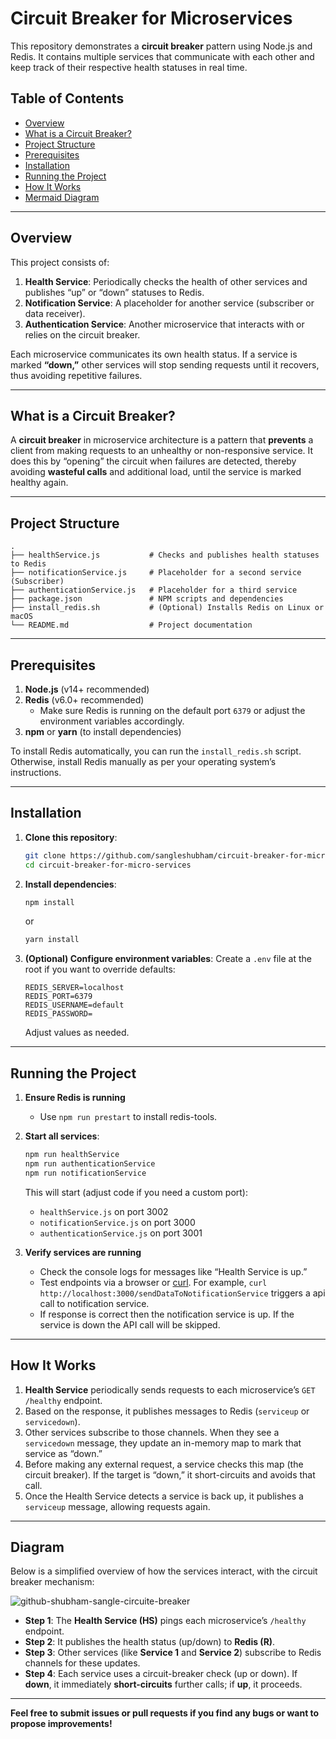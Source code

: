 # Circuit Breaker for Microservices

This repository demonstrates a **circuit breaker** pattern using Node.js and Redis. It contains multiple services that communicate with each other and keep track of their respective health statuses in real time.

## Table of Contents
- [Overview](#overview)
- [What is a Circuit Breaker?](#what-is-a-circuit-breaker)
- [Project Structure](#project-structure)
- [Prerequisites](#prerequisites)
- [Installation](#installation)
- [Running the Project](#running-the-project)
- [How It Works](#how-it-works)
- [Mermaid Diagram](#mermaid-diagram)

---

## Overview
This project consists of:
1. **Health Service**: Periodically checks the health of other services and publishes “up” or “down” statuses to Redis.  
2. **Notification Service**: A placeholder for another service (subscriber or data receiver).  
3. **Authentication Service**: Another microservice that interacts with or relies on the circuit breaker.

Each microservice communicates its own health status. If a service is marked **“down,”** other services will stop sending requests until it recovers, thus avoiding repetitive failures.

---

## What is a Circuit Breaker?
A **circuit breaker** in microservice architecture is a pattern that **prevents** a client from making requests to an unhealthy or non-responsive service. It does this by “opening” the circuit when failures are detected, thereby avoiding **wasteful calls** and additional load, until the service is marked healthy again.

---

## Project Structure
```
.
├── healthService.js           # Checks and publishes health statuses to Redis
├── notificationService.js     # Placeholder for a second service (Subscriber)
├── authenticationService.js   # Placeholder for a third service
├── package.json               # NPM scripts and dependencies
├── install_redis.sh		   # (Optional) Installs Redis on Linux or macOS
└── README.md                  # Project documentation
```

---

## Prerequisites
1. **Node.js** (v14+ recommended)
2. **Redis** (v6.0+ recommended)
   - Make sure Redis is running on the default port `6379` or adjust the environment variables accordingly.
3. **npm** or **yarn** (to install dependencies)

To install Redis automatically, you can run the `install_redis.sh` script. Otherwise, install Redis manually as per your operating system’s instructions.

---

## Installation

1. **Clone this repository**:
   ```bash
   git clone https://github.com/sangleshubham/circuit-breaker-for-micro-services.git
   cd circuit-breaker-for-micro-services
   ```

2. **Install dependencies**:
   ```bash
   npm install
   ```
   or
   ```bash
   yarn install
   ```

3. **(Optional) Configure environment variables**:
   Create a `.env` file at the root if you want to override defaults:
   ```
   REDIS_SERVER=localhost
   REDIS_PORT=6379
   REDIS_USERNAME=default
   REDIS_PASSWORD=
   ```
   Adjust values as needed.

---

## Running the Project

1. **Ensure Redis is running**  
   - Use `npm run prestart` to install redis-tools.

2. **Start all services**:
   ```bash
   npm run healthService
   npm run authenticationService
   npm run notificationService
   ```
   This will start (adjust code if you need a custom port):
   - `healthService.js` on port 3002
   - `notificationService.js` on port 3000
   - `authenticationService.js` on port 3001

3. **Verify services are running**  
   - Check the console logs for messages like “Health Service is up.”  
   - Test endpoints via a browser or [curl](https://curl.se/). For example, `curl http://localhost:3000/sendDataToNotificationService` triggers a api call to notification service.
   - If response is correct then the notification service is up. If the service is down the API call will be skipped. 

---

## How It Works
1. **Health Service** periodically sends requests to each microservice’s `GET /healthy` endpoint.
2. Based on the response, it publishes messages to Redis (`serviceup` or `servicedown`).
3. Other services subscribe to those channels. When they see a `servicedown` message, they update an in-memory map to mark that service as “down.”
4. Before making any external request, a service checks this map (the circuit breaker). If the target is “down,” it short-circuits and avoids that call.
5. Once the Health Service detects a service is back up, it publishes a `serviceup` message, allowing requests again.

---

## Diagram
Below is a simplified overview of how the services interact, with the circuit breaker mechanism:

![github-shubham-sangle-circuite-breaker](https://github.com/user-attachments/assets/dafa5279-35dd-4da9-8642-ccf6087ce6d7)

-   **Step 1**: The **Health Service (HS)** pings each microservice’s `/healthy` endpoint.
-   **Step 2**: It publishes the health status (up/down) to **Redis (R)**.
-   **Step 3**: Other services (like **Service 1** and **Service 2**) subscribe to Redis channels for these updates.
-   **Step 4**: Each service uses a circuit-breaker check (up or down). If **down**, it immediately **short-circuits** further calls; if **up**, it proceeds.

---

**Feel free to submit issues or pull requests if you find any bugs or want to propose improvements!**
